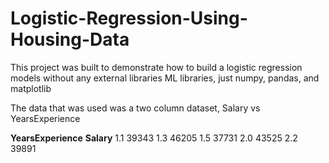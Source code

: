 # Logistic-Regression-Using-Housing-Data
This project was built to demonstrate how to build a logistic regression models without any external libraries ML libraries, just numpy, pandas, and matplotlib

The data that was used was a two column dataset, Salary vs YearsExperience

**YearsExperience**	**Salary**
	   1.1	            39343
	   1.3	            46205
	   1.5	            37731
	   2.0	            43525
	   2.2	            39891
